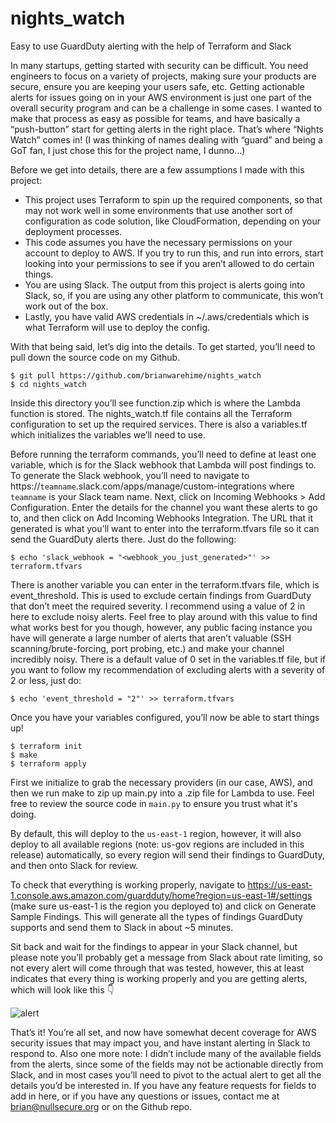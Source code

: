 # nights_watch
Easy to use GuardDuty alerting with the help of Terraform and Slack

In many startups, getting started with security can be difficult. You need engineers to focus on a variety of projects, making sure your products are secure, ensure you are keeping your users safe, etc. Getting actionable alerts for issues going on in your AWS environment is just one part of the overall security program and can be a challenge in some cases. I wanted to make that process as easy as possible for teams, and have basically a “push-button” start for getting alerts in the right place. That’s where “Nights Watch” comes in! (I was thinking of names dealing with “guard” and being a GoT fan, I just chose this for the project name, I dunno…)

Before we get into details, there are a few assumptions I made with this project:

- This project uses Terraform to spin up the required components, so that may not work well in some environments that use another sort of configuration as code solution, like CloudFormation, depending on your deployment processes.
- This code assumes you have the necessary permissions on your account to deploy to AWS. If you try to run this, and run into errors, start looking into your permissions to see if you aren’t allowed to do certain things.
- You are using Slack. The output from this project is alerts going into Slack, so, if you are using any other platform to communicate, this won’t work out of the box.
- Lastly, you have valid AWS credentials in ~/.aws/credentials which is what Terraform will use to deploy the config.

With that being said, let’s dig into the details. To get started, you’ll need to pull down the source code on my Github.

```
$ git pull https://github.com/brianwarehime/nights_watch
$ cd nights_watch
```

Inside this directory you’ll see function.zip which is where the Lambda function is stored. The nights_watch.tf file contains all the Terraform configuration to set up the required services. There is also a variables.tf which initializes the variables we’ll need to use.

Before running the terraform commands, you’ll need to define at least one variable, which is for the Slack webhook that Lambda will post findings to. To generate the Slack webhook, you’ll need to navigate to https://`teamname`.slack.com/apps/manage/custom-integrations where `teamname` is your Slack team name. Next, click on Incoming Webhooks > Add Configuration. Enter the details for the channel you want these alerts to go to, and then click on Add Incoming Webhooks Integration. The URL that it generated is what you’ll want to enter into the terraform.tfvars file so it can send the GuardDuty alerts there. Just do the following:

```
$ echo 'slack_webhook = "<webhook_you_just_generated>"' >> terraform.tfvars
```

There is another variable you can enter in the terraform.tfvars file, which is event_threshold. This is used to exclude certain findings from GuardDuty that don’t meet the required severity. I recommend using a value of 2 in here to exclude noisy alerts. Feel free to play around with this value to find what works best for you though, however, any public facing instance you have will generate a large number of alerts that aren’t valuable (SSH scanning/brute-forcing, port probing, etc.) and make your channel incredibly noisy. There is a default value of 0 set in the variables.tf file, but if you want to follow my recommendation of excluding alerts with a severity of 2 or less, just do:

```
$ echo 'event_threshold = "2"' >> terraform.tfvars
```

Once you have your variables configured, you’ll now be able to start things up!

```
$ terraform init
$ make
$ terraform apply
```

First we initialize to grab the necessary providers (in our case, AWS), and then we run make to zip up main.py into a .zip file for Lambda to use. Feel free to review the source code in `main.py` to ensure you trust what it's doing.

By default, this will deploy to the `us-east-1` region, however, it will also deploy to all available regions (note: us-gov regions are included in this release) automatically, so every region will send their findings to GuardDuty, and then onto Slack for review.

To check that everything is working properly, navigate to https://us-east-1.console.aws.amazon.com/guardduty/home?region=us-east-1#/settings (make sure us-east-1 is the region you deployed to) and click on Generate Sample Findings. This will generate all the types of findings GuardDuty supports and send them to Slack in about ~5 minutes.

Sit back and wait for the findings to appear in your Slack channel, but please note you’ll probably get a message from Slack about rate limiting, so not every alert will come through that was tested, however, this at least indicates that every thing is working properly and you are getting alerts, which will look like this 👇

![alert](https://cdn-images-1.medium.com/max/1600/1*FrFj3hTSIr-dLko6LoF6zw.png)

That’s it! You’re all set, and now have somewhat decent coverage for AWS security issues that may impact you, and have instant alerting in Slack to respond to. Also one more note: I didn’t include many of the available fields from the alerts, since some of the fields may not be actionable directly from Slack, and in most cases you’ll need to pivot to the actual alert to get all the details you’d be interested in. If you have any feature requests for fields to add in here, or if you have any questions or issues, contact me at brian@nullsecure.org or on the Github repo.